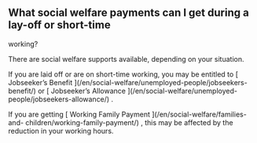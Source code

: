 ##  What social welfare payments can I get during a lay-off or short-time
working?

There are social welfare supports available, depending on your situation.

If you are laid off or are on short-time working, you may be entitled to [
Jobseeker’s Benefit ](/en/social-welfare/unemployed-people/jobseekers-
benefit/) or [ Jobseeker’s Allowance ](/en/social-welfare/unemployed-
people/jobseekers-allowance/) .

If you are getting [ Working Family Payment ](/en/social-welfare/families-and-
children/working-family-payment/) , this may be affected by the reduction in
your working hours.
